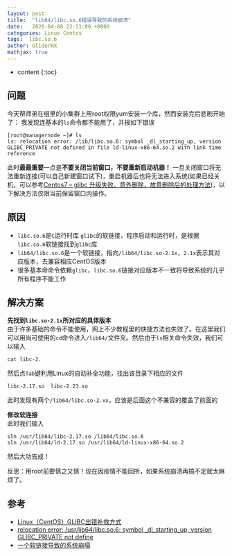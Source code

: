 ```yaml
---
layout: post
title:  "lib64/libc.so.6错误导致的系统崩溃"
date:   2020-04-08 22:11:00 +0800
categories: Linux Centos
tags:  libc.so.6
author: GliderHX
mathjax: true
---
```

* content
{:toc}










## 问题
今天帮师弟在组里的小集群上用root权限yum安装一个库，然而安装完后悲剧开始了：
我发现连基本的`ls`命令都不能用了，并报如下错误

```
[root@managernode ~]# ls
ls: relocation error: /lib/libc.so.6: symbol _dl_starting_up, version GLIBC_PRIVATE not defined in file ld-linux-x86-64.so.2 with link time reference

```
此时**最最重要**一点是**不要关闭当前窗口，不要重新启动机器！**
一旦关闭窗口将无法重新连接(可以自己新建窗口试下)，重启机器后也将无法进入系统(如果已经关机，可以参考[Centos7 – glibc 升级失败、意外删除、故意删除后的处理方法](https://cndaqiang.github.io/2019/09/05/glibc/))，以下解决方法仅限当前保留窗口内操作。

## 原因

* `libc.so.6`是`C`运行时库 `glibc`的软链接，程序启动和运行时，是根据`libc.so.6`软链接找到`glibc`库
* `lib64/libc.so.6`是一个软链接，指向`/lib64/libc.so-2.1x`，`2.1x`表示其对应版本，去兼容相应CentOS版本
* 很多基本命命令依赖`glibc`，`libc.so.6`链接对应版本不一致将导致系统的几乎所有程序不能工作

## 解决方案
**先找到`libc.so-2.1x`所对应的具体版本**<br>
由于许多基础的命令不能使用，网上不少教程里的快捷方法也失效了。在这里我们可以用尚可使用的`cd`命令进入`/lib64/`文件夹。然后由于`ls`相关命令失效，我们可以输入

```
cat libc-2.
```
然后点`Tab`键利用Linux的自动补全功能，找出该目录下相应的文件
```
libc-2.17.so  libc-2.23.so 
```
此时发现有两个`/lib64/libc.so-2.xx`，应该是后面这个不兼容的覆盖了前面的

**修改软连接**<br>
此时我们输入

```
sln /usr/lib64/libc-2.17.so /lib64/libc.so.6
sln /usr/lib64/ld-2.17.so /usr/lib64/ld-linux-x86-64.so.2
```
然后大功告成！

反思：用root前要慎之又慎！现在因疫情不能回所，如果系统崩溃再搞不定就太麻烦了。



## 参考
* [Linux（CentOS）GLIBC出错补救方式](https://www.jianshu.com/p/5ea4e50bf800)<br>
* [relocation error: /usr/lib64/libc.so.6: symbol _dl_starting_up, version GLIBC_PRIVATE not define](https://blog.csdn.net/qq_29695701/article/details/87724725)<br>
* [一个软链接导致的系统崩塌](https://blog.csdn.net/lpf63126528/article/details/76188573)<br>